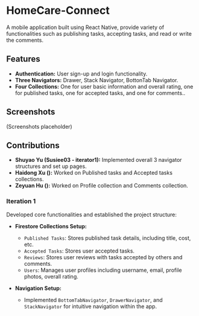 # HomeCare-Connect
A mobile application built using React Native, provide variety of functionalities such as publishing tasks, accepting tasks, and read or write the comments.

## Features

- **Authentication:** User sign-up and login functionality.
- **Three Navigators:** Drawer, Stack Navigator, BottonTab Navigator.
- **Four Collections:** One for user basic information and overall rating, one for published tasks, one for accepted tasks, and one for comments..


## Screenshots

(Screenshots placeholder)

## Contributions

- **Shuyao Yu (Susiee03 - iterator1):** Implemented overall 3 navigator structures and set up pages.
- **Haidong Xu ():** Worked on Published tasks and Accepted tasks collections.
- **Zeyuan Hu ():** Worked on Profile collection and Comments collection.

### Iteration 1

Developed core functionalities and established the project structure:

- **Firestore Collections Setup:**

  - `Published Tasks`: Stores published task details, including title, cost, etc.
  - `Accepted Tasks`: Stores user accepted tasks.
  - `Reviews`: Stores user reviews with tasks accepted by others and comments.
  - `Users`: Manages user profiles including username, email, profile photos, overall rating.

- **Navigation Setup:**
  - Implemented `BottomTabNavigator`, `DrawerNavigator`, and `StackNavigator` for intuitive navigation within the app.
